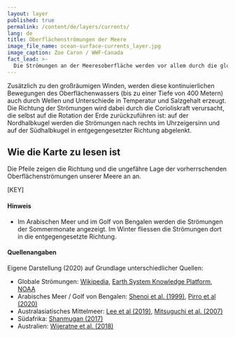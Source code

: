 ```yaml
---
layout: layer
published: true
permalink: /content/de/layers/currents/
lang: de
title: Oberflächenströmungen der Meere
image_file_name: ocean-surface-currents_layer.jpg
image_caption: Zoe Caron / WWF-Canada
fact_lead: >-
  Die Strömungen an der Meeresoberfläche werden vor allem durch die globalen Windsysteme angetrieben und sind ein entscheidender Faktor für die Verteilung von Plastikmüll in unseren Ozeanen.
---
```


Zusätzlich zu den großräumigen Winden, werden diese kontinuierlichen Bewegungen des Oberflächenwassers (bis zu einer Tiefe von 400 Metern) auch durch Wellen und Unterschiede in Temperatur und Salzgehalt erzeugt. Die Richtung der Strömungen wird dabei durch die Corioliskraft verursacht, die selbst auf die Rotation der Erde zurückzuführen ist: auf der Nordhalbkugel werden die Strömungen nach rechts im Uhrzeigersinn und auf der Südhalbkugel in entgegengesetzter Richtung abgelenkt.

## Wie die Karte zu lesen ist

Die Pfeile zeigen die Richtung und die ungefähre Lage der vorherrschenden Oberflächenströmungen unserer Meere an an.

[KEY]

#### Hinweis

* Im Arabischen Meer und im Golf von Bengalen werden die Strömungen der Sommermonate angezeigt. Im Winter fliessen die Strömungen dort in die entgegengesetzte Richtung.



<div class="mpx-reference">
  <h4>Quellenangaben</h4>

  <p>Eigene Darstellung (2020) auf Grundlage unterschiedlicher Quellen: </p>
  <ul>
    <li>
      Globale Strömungen: <a href="https://en.wikipedia.org/wiki/Ocean_current#/media/File:Corrientes-oceanicas.png" target="_blank">Wikipedia</a>, <a href="https://www.eskp.de/en/basic-knowledge/climate-change/ocean-current-935142/" target="_blank">Earth System Knowledge Platform</a>, <a href="https://sos.noaa.gov/datasets/ocean-circulation-labeled-currents/" target="_blank">NOAA</a>
    </li>
    <li>
      Arabisches Meer / Golf von Bengalen: <a href="https://www.researchgate.net/figure/Schematic-of-major-surface-currents-in-the-Indian-Ocean-during-a-the-northeast-monsoon_fig1_27668602" target="_blank">Shenoi et al. (1999)</a>, <a href="https://www.sciencedirect.com/science/article/abs/pii/S096706451930075X" target="_blank">Pirro et al (2020)</a>
    </li>
    <li>
      Australasiatisches Mittelmeer: <a href="https://www.nature.com/articles/s41467-019-10109-z" target="_blank">Lee et al (2019)</a>, <a href="https://www.researchgate.net/figure/Map-of-the-Southeast-Asian-archipelago-showing-the-major-near-surface-currents-around-the_fig1_237309240" target="_blank">Mitsuguchi et al. (2007)</a>
    </li>
    <li>
      Südafrika: <a href="https://www.researchgate.net/figure/Map-showing-the-Agulhas-Current-flowing-along-the-southern-coast-of-Africa-Credit_fig5_315670951" target="_blank">Shanmugan (2017)</a>
    </li>
    <li>
      Australien: <a href="https://agupubs.onlinelibrary.wiley.com/doi/full/10.1029/2017JC013221" target="_blank">Wijeratne et al. (2018)</a>
    </li>
  </ul>
